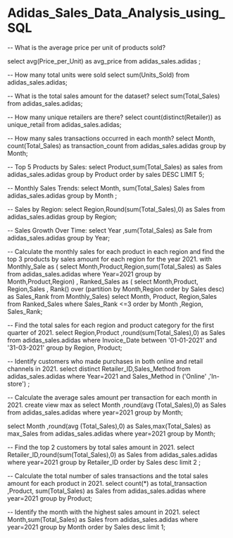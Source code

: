 # Adidas_Sales_Data_Analysis_using_SQL

-- What is the average price per unit of products sold?

 select avg(Price_per_Unit) as avg_price from adidas_sales.adidas ;
 
 -- How many total units were sold
select sum(Units_Sold) from adidas_sales.adidas;

-- What is the total sales amount for the dataset?
select sum(Total_Sales) from adidas_sales.adidas;


-- How many unique retailers are there?
select count(distinct(Retailer)) as unique_retail from adidas_sales.adidas; 

-- How many sales transactions occurred in each month?
select Month, count(Total_Sales) as transaction_count from adidas_sales.adidas group by Month;

-- Top 5 Products by Sales:
select Product,sum(Total_Sales) as sales from adidas_sales.adidas group by Product order by sales DESC LIMIT 5;

-- Monthly Sales Trends:
select Month, sum(Total_Sales) Sales from adidas_sales.adidas group by Month ;

-- Sales by Region:
select Region,Round(sum(Total_Sales),0) as Sales from adidas_sales.adidas group by Region;

-- Sales Growth Over Time:
select Year ,sum(Total_Sales) as Sale from adidas_sales.adidas group by Year;

-- Calculate the monthly sales for each product in each region and find the top 3 products by sales amount for each region for the year 2021.
with Monthly_Sale as 
( select Month,Product,Region,sum(Total_Sales) as Sales from adidas_sales.adidas where Year=2021 group by Month,Product,Region) , 
Ranked_Sales as ( select Month,Product, Region,Sales ,
Rank() over (partition by Month,Region order by Sales desc) as Sales_Rank
from Monthly_Sales)
select Month, Product, Region,Sales from Ranked_Sales where Sales_Rank <=3 order by Month ,Region, Sales_Rank;
 
-- Find the total sales for each region and product category for the first quarter of 2021.
select Region,Product ,round(sum(Total_Sales),0) as Sales from adidas_sales.adidas where Invoice_Date between '01-01-2021' and '31-03-2021' 
group by Region, Product;

-- Identify customers who made purchases in both online and retail channels in 2021.
select distinct Retailer_ID,Sales_Method from adidas_sales.adidas where Year=2021 and Sales_Method in ('Online' ,'In-store') ;

-- Calculate the average sales amount per transaction for each month in 2021.
create view max as select Month ,round(avg (Total_Sales),0) as Sales from adidas_sales.adidas where year=2021 group by Month;

select Month ,round(avg (Total_Sales),0) as Sales,max(Total_Sales) as max_Sales from adidas_sales.adidas where year=2021 group by Month;

-- Find the top 2 customers by total sales amount in 2021.
select Retailer_ID,round(sum(Total_Sales),0) as Sales from adidas_sales.adidas where year=2021 group by Retailer_ID order by Sales desc limit 2 ;

-- Calculate the total number of sales transactions and the total sales amount for each product in 2021.
select count(*) as total_transaction ,Product, sum(Total_Sales) as Sales from adidas_sales.adidas where year=2021 group by Product;

-- Identify the month with the highest sales amount in 2021.
select Month,sum(Total_Sales) as Sales from adidas_sales.adidas where year=2021 group by Month order by Sales desc limit 1;
